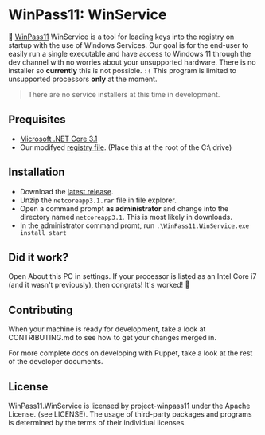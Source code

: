 # WinPass11: WinService

🔑 [WinPass11](https://github.com/project-winpass11/) WinService is a tool for loading keys into the registry on startup with the use of Windows Services. Our goal is for the end-user to easily run a single executable and have access to Windows 11 through the dev channel with no worries about your unsupported hardware. There is no installer so **currently** this is not possible. `:(` This program is limited to unsupported processors **only** at the moment.

>There are no service installers at this time in development.

## Prequisites
* [Microsoft .NET Core 3.1](https://dotnet.microsoft.com/download/dotnet/3.1)
* Our modifyed [registry file](https://project-winpass11.github.io/CPU/CPU.reg). (Place this at the root of the C:\ drive)

## Installation
* Download the [latest release](https://github.com/project-winpass11/WinPass11.WinService/releases).
* Unzip the `netcoreapp3.1.rar` file in file explorer.
* Open a command prompt **as administrator** and change into the directory named `netcoreapp3.1`. This is most likely in downloads.
* In the administrator command promt, run `.\WinPass11.WinService.exe install start`

## Did it work?
Open About this PC in settings. If your processor is listed as an Intel Core i7 (and it wasn't previously), then congrats! It's worked! 🎂

## Contributing
When your machine is ready for development, take a look at CONTRIBUTING.md to see how to get your changes merged in.

For more complete docs on developing with Puppet, take a look at the rest of the developer documents.

## License
WinPass11.WinService is licensed by project-winpass11 under the Apache License. (see LICENSE). The usage of third-party packages and programs is determined by the terms of their individual licenses.
